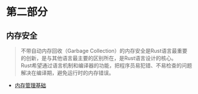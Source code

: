 # 第二部分

## 内存安全

> 不带自动内存回收（Garbage Collection）的内存安全是Rust语言最重要的创新，是与其他语言最主要的区别所在，是Rust语言设计的核心。  
> Rust希望通过语言机制和编译器的功能，把程序员易犯错、不易检查的问题解决在编译期，避免运行时的内存错误。

- [内存管理基础](chapter_9.md)